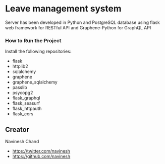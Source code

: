 # Leave management system

Server has been developed in Python and PostgreSQL database using flask web framework for RESTful API and Graphene-Python for GraphQL API

### How to Run the Project

Install the following repositories:

* flask
* httplib2
* sqlalchemy
* graphene
* graphene_sqlalchemy
* passlib
* psycopg2
* flask_graphql
* flask_seasurf
* flask_httpauth
* flask_cors


## Creator
Navinesh Chand
* https://twitter.com/navinesh
* https://github.com/navinesh
